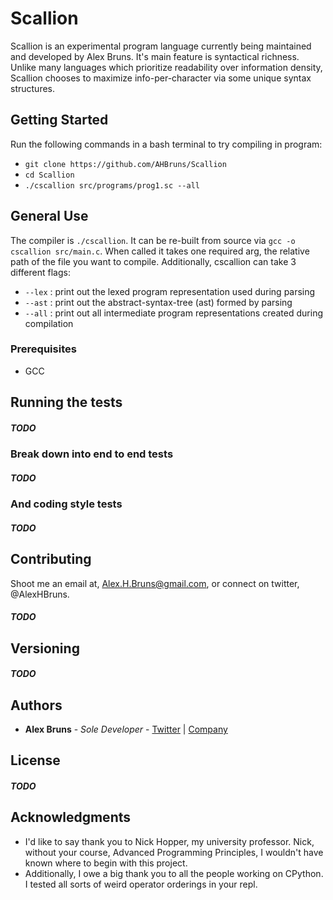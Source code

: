 # Scallion

Scallion is an experimental program language currently being maintained and developed by Alex Bruns. It's main feature is syntactical richness. Unlike many languages which prioritize readability over information density, Scallion chooses to maximize info-per-character via some unique syntax structures. 

## Getting Started

Run the following commands in a bash terminal to try compiling in program:
- `git clone https://github.com/AHBruns/Scallion`
- `cd Scallion`
- `./cscallion src/programs/prog1.sc --all`

## General Use

The compiler is `./cscallion`. It can be re-built from source via `gcc -o cscallion src/main.c`. When called it takes one required arg, the relative path of the file you want to compile. Additionally, cscallion can take 3 different flags:
- `--lex` : print out the lexed program representation used during parsing 
- `--ast` : print out the abstract-syntax-tree (ast) formed by parsing
- `--all` : print out all intermediate program representations created during compilation

### Prerequisites

- GCC

## Running the tests

##### TODO

### Break down into end to end tests

##### TODO


### And coding style tests

##### TODO

## Contributing

Shoot me an email at, Alex.H.Bruns@gmail.com, or connect on twitter, @AlexHBruns.

##### TODO

## Versioning

##### TODO

## Authors

* **Alex Bruns** - *Sole Developer* - [Twitter](https://twitter.com/AlexHBruns) | [Company](https://topl.co/)

## License

##### TODO

## Acknowledgments

* I'd like to say thank you to Nick Hopper, my university professor. Nick, without your course, Advanced Programming Principles, I wouldn't have known where to begin with this project.
* Additionally, I owe a big thank you to all the people working on CPython. I tested all sorts of weird operator orderings in your repl.
